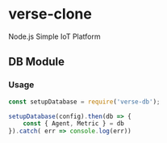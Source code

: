 # verse-clone
Node.js Simple IoT Platform

## DB Module

### Usage
```js
const setupDatabase = require('verse-db');

setupDatabase(config).then(db => {
    const { Agent, Metric } = db
}).catch( err => console.log(err))
```
